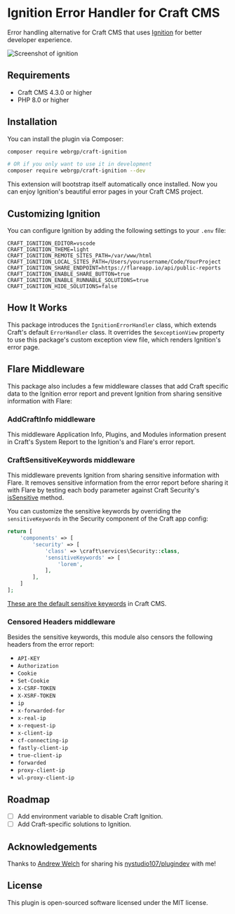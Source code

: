 # Ignition Error Handler for Craft CMS

Error handling alternative for Craft CMS that uses [Ignition](https://github.com/spatie/ignition) for better developer experience.

![Screenshot of ignition](https://spatie.github.io/ignition/ignition.png)

## Requirements

- Craft CMS 4.3.0 or higher
- PHP 8.0 or higher

## Installation

You can install the plugin via Composer:

```bash
composer require webrgp/craft-ignition

# OR if you only want to use it in development
composer require webrgp/craft-ignition --dev
```

This extension will bootstrap itself automatically once installed. Now you can enjoy Ignition's beautiful error pages in your Craft CMS project.

## Customizing Ignition

You can configure Ignition by adding the following settings to your `.env` file:

```env
CRAFT_IGNITION_EDITOR=vscode
CRAFT_IGNITION_THEME=light
CRAFT_IGNITION_REMOTE_SITES_PATH=/var/www/html
CRAFT_IGNITION_LOCAL_SITES_PATH=/Users/yourusername/Code/YourProject
CRAFT_IGNITION_SHARE_ENDPOINT=https://flareapp.io/api/public-reports
CRAFT_IGNITION_ENABLE_SHARE_BUTTON=true
CRAFT_IGNITION_ENABLE_RUNNABLE_SOLUTIONS=true
CRAFT_IGNITION_HIDE_SOLUTIONS=false
```

## How It Works

This package introduces the `IgnitionErrorHandler` class, which extends Craft's default `ErrorHandler` class. It overrides the `$exceptionView` property to use this package's custom exception view file, which renders Ignition's error page.

## Flare Middleware

This package also includes a few middleware classes that add Craft specific data to the Ignition error report and prevent Ignition from sharing sensitive information with Flare:

### AddCraftInfo middleware

This middleware Application Info, Plugins, and Modules information present in Craft's System Report to the Ignition's and Flare's error report.

### CraftSensitiveKeywords middleware

This middleware prevents Ignition from sharing sensitive information with Flare. It removes sensitive information from the error report before sharing it with Flare by testing each body parameter against Craft Security's [isSensitive](https://github.com/craftcms/cms/blob/2b2de25bfac0e359bcae62e0e6995bfdb4229eaa/src/services/Security.php#L176-L178) method.

You can customize the sensitive keywords by overriding the `sensitiveKeywords` in the Security component of the Craft app config:

```php
return [
    'components' => [
        'security' => [
            'class' => \craft\services\Security::class,
            'sensitiveKeywords' => [
                'lorem',
            ],
        ],
    ]
];
```

[These are the default sensitive keywords](https://github.com/craftcms/cms/blob/2b2de25bfac0e359bcae62e0e6995bfdb4229eaa/src/config/app.php#L112-L121) in Craft CMS.

### Censored Headers middleware

Besides the sensitive keywords, this module also censors the following headers from the error report:

- `API-KEY`
- `Authorization`
- `Cookie`
- `Set-Cookie`
- `X-CSRF-TOKEN`
- `X-XSRF-TOKEN`
- `ip`
- `x-forwarded-for`
- `x-real-ip`
- `x-request-ip`
- `x-client-ip`
- `cf-connecting-ip`
- `fastly-client-ip`
- `true-client-ip`
- `forwarded`
- `proxy-client-ip`
- `wl-proxy-client-ip`

## Roadmap

- [ ] Add environment variable to disable Craft Ignition.
- [ ] Add Craft-specific solutions to Ignition.

## Acknowledgements

Thanks to [Andrew Welch](https://github.com/khalwat) for sharing his [nystudio107/plugindev](https://github.com/nystudio107/plugindev) with me!

## License

This plugin is open-sourced software licensed under the MIT license.

